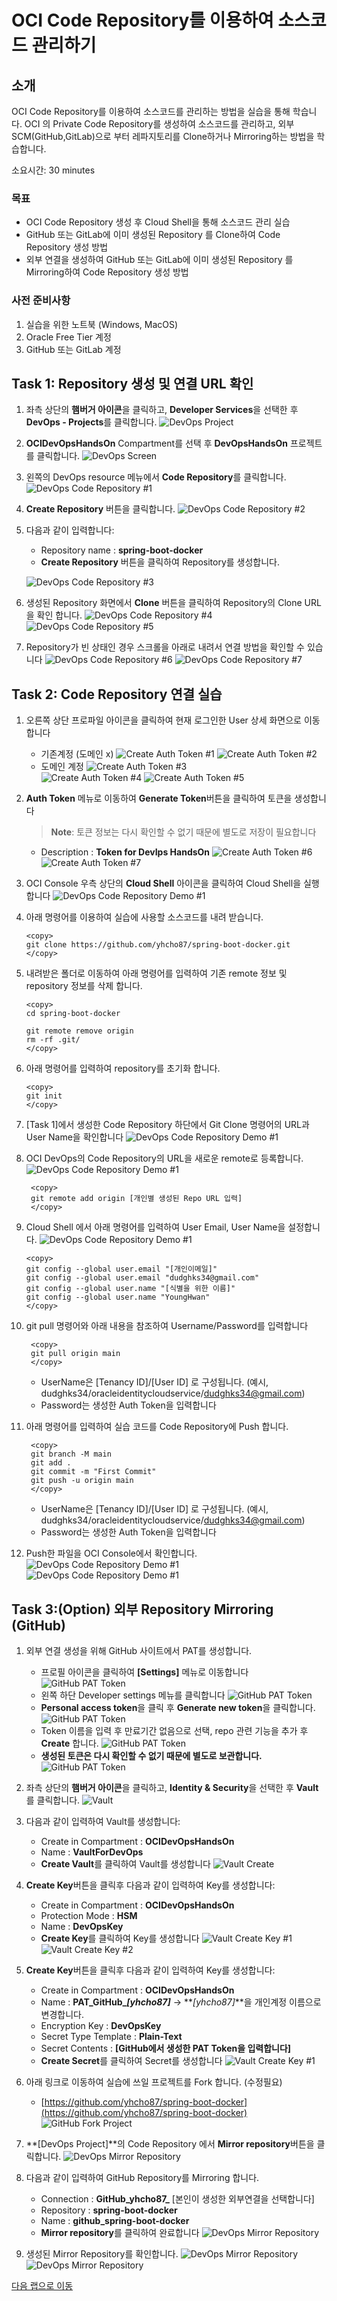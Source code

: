 # OCI Code Repository를 이용하여 소스코드 관리하기

## 소개

OCI Code Repository를 이용하여 소스코드를 관리하는 방법을 실습을 통해 학습니다.
OCI 의 Private Code Repository를 생성하여 소스코드를 관리하고, 외부 SCM(GitHub,GitLab)으로 부터 레파지토리를 Clone하거나 Mirroring하는 방법을 학습합니다.

소요시간: 30 minutes

### 목표

- OCI Code Repository 생성 후 Cloud Shell을 통해 소스코드 관리 실습
- GitHub 또는 GitLab에 이미 생성된 Repository 를 Clone하여 Code Repository 생성 방법
- 외부 연결을 생성하여 GitHub 또는 GitLab에 이미 생성된 Repository 를 Mirroring하여 Code Repository 생성 방법

### 사전 준비사항

1. 실습을 위한 노트북 (Windows, MacOS)
1. Oracle Free Tier 계정
1. GitHub 또는 GitLab 계정

## Task 1: Repository 생성 및 연결 URL 확인

1. 좌측 상단의 **햄버거 아이콘**을 클릭하고, **Developer Services**을 선택한 후 **DevOps - Projects**를 클릭합니다.
   ![DevOps Project](images/devops-project.png " ")

2. **OCIDevOpsHandsOn** Compartment를 선택 후 **DevOpsHandsOn** 프로젝트를 클릭합니다.
   ![DevOps Screen](images/devops-screen.png " ")

3. 왼쪽의 DevOps resource 메뉴에서 **Code Repository**를 클릭합니다.
   ![DevOps Code Repository #1](images/devops-coderepository-create-1.png " ")

4. **Create Repository** 버튼을 클릭합니다.
   ![DevOps Code Repository #2](images/devops-coderepository-create-2.png " ")

5. 다음과 같이 입력합니다:
   - Repository name : **spring-boot-docker**
   - **Create Repository** 버튼을 클릭하여 Repository를 생성합니다.
   
   ![DevOps Code Repository #3](images/devops-coderepository-create-3.png " ")
   
6. 생성된 Repository 화면에서 **Clone** 버튼을 클릭하여 Repository의 Clone URL을 확인 합니다.
   ![DevOps Code Repository #4](images/devops-coderepository-create-4.png " ")
   ![DevOps Code Repository #5](images/devops-coderepository-create-5.png " ")

7. Repository가 빈 상태인 경우 스크롤을 아래로 내려서 연결 방법을 확인할 수 있습니다
   ![DevOps Code Repository #6](images/devops-coderepository-create-6.png " ")
   ![DevOps Code Repository #7](images/devops-coderepository-create-7.png " ")

## Task 2: Code Repository 연결 실습
1. 오른쪽 상단 프로파일 아이콘을 클릭하여 현재 로그인한 User 상세 화면으로 이동합니다
   - 기존계정 (도메인 x)
   ![Create Auth Token #1](images/devops-coderepository-test-1.png " ")
   ![Create Auth Token #2](images/devops-coderepository-test-2.png " ")
   - 도메인 계정
   ![Create Auth Token #3](images/create-auth-token-1.png " ")   
   ![Create Auth Token #4](images/create-auth-token-2.png " ")
   ![Create Auth Token #5](images/create-auth-token-3.png " ")

2. **Auth Token** 메뉴로 이동하여 **Generate Token**버튼을 클릭하여 토큰을 생성합니다
   > **Note**: 토큰 정보는 다시 확인할 수 없기 때문에 별도로 저장이 필요합니다

   - Description : **Token for DevIps HandsOn**
   ![Create Auth Token #6](images/devops-coderepository-test-3.png " ")
   ![Create Auth Token #7](images/devops-coderepository-test-4.png " ")

3. OCI Console 우측 상단의 **Cloud Shell** 아이콘을 클릭하여 Cloud Shell을 실행 합니다
   ![DevOps Code Repository Demo #1](images/devops-coderepository-clone-1.png " ")

4. 아래 명령어를 이용하여 실습에 사용할 소스코드를 내려 받습니다.
      ````shell
      <copy>
      git clone https://github.com/yhcho87/spring-boot-docker.git
      </copy>
      ````
5. 내려받은 폴더로 이동하여 아래 명령어를 입력하여 기존 remote 정보 및 repository 정보를 삭제 합니다.
      ````shell
      <copy>
      cd spring-boot-docker

      git remote remove origin
      rm -rf .git/
      </copy>
      ````
6. 아래 명령어를 입력하여 repository를 초기화 합니다.
      ````shell
      <copy>
      git init
      </copy>
      ````
7. [Task 1]에서 생성한 Code Repository 하단에서 Git Clone 명령어의 URL과 User Name을 확인합니다
   ![DevOps Code Repository Demo #1](images/devops-coderepository-test-6.png " ")

8. OCI DevOps의 Code Repository의 URL을 새로운 remote로 등록합니다.
   ![DevOps Code Repository Demo #1](images/devops-coderepository-test-5.png " ")
      ````shell
       <copy>
       git remote add origin [개인별 생성된 Repo URL 입력]
       </copy>
      ````

9. Cloud Shell 에서 아래 명령어를 입력하여 User Email, User Name을 설정합니다.
   ![DevOps Code Repository Demo #1](images/devops-coderepository-test-10.png " ")
      ````shell
      <copy>
      git config --global user.email "[개인이메일]"
      git config --global user.email "dudghks34@gmail.com"
      git config --global user.name "[식별을 위한 이름]"
      git config --global user.name "YoungHwan"
      </copy>
      ````
10. git pull 명령어와 아래 내용을 참조하여 Username/Password를 입력합니다
      ````shell
       <copy>
       git pull origin main
       </copy>
      ````
    - UserName은 [Tenancy ID]/[User ID] 로 구성됩니다. (예시, dudghks34/oracleidentitycloudservice/dudghks34@gmail.com)
    - Password는 생성한 Auth Token을 입력합니다
11. 아래 명령어를 입력하여 실습 코드를 Code Repository에 Push 합니다.
      ````shell
       <copy>
       git branch -M main
       git add .
       git commit -m "First Commit"
       git push -u origin main
       </copy>
      ````
    - UserName은 [Tenancy ID]/[User ID] 로 구성됩니다. (예시, dudghks34/oracleidentitycloudservice/dudghks34@gmail.com)
    - Password는 생성한 Auth Token을 입력합니다

12. Push한 파일을 OCI Console에서 확인합니다.
    ![DevOps Code Repository Demo #1](images/devops-coderepository-test-12.png " ")
    ![DevOps Code Repository Demo #1](images/devops-coderepository-test-13.png " ")

## Task 3:(Option) 외부 Repository Mirroring (GitHub)

1. 외부 연결 생성을 위해 GitHub 사이트에서 PAT를 생성합니다.
   - 프로필 아이콘을 클릭하여 **[Settings]** 메뉴로 이동합니다
   ![GitHub PAT Token](images/create-pat-token-1.png " ")
   - 왼쪽 하단 Developer settings 메뉴를 클릭합니다
   ![GitHub PAT Token](images/create-pat-token-2.png " ")
   - **Personal access token**을 클릭 후 **Generate new token**을 클릭합니다.
   ![GitHub PAT Token](images/create-pat-token-3.png " ")
   - Token 이름을 입력 후 만료기간 없음으로 선택, repo 관련 기능을 추가 후 **Create** 합니다.
   ![GitHub PAT Token](images/create-pat-token-4.png " ")
   - **생성된 토큰은 다시 확인할 수 없기 때문에 별도로 보관합니다.**
   ![GitHub PAT Token](images/create-pat-token-5.png " ")

2. 좌측 상단의 **햄버거 아이콘**을 클릭하고, **Identity & Security**을 선택한 후 **Vault**를 클릭합니다.
   ![Vault](images/identity-vault.png " ")

3. 다음과 같이 입력하여 Vault를 생성합니다:
   - Create in Compartment : **OCIDevOpsHandsOn**
   - Name : **VaultForDevOps**
   - **Create Vault**를 클릭하여 Vault를 생성합니다
   ![Vault Create](images/vault-create-1.png " ")
      
4. **Create Key**버튼을 클릭후 다음과 같이 입력하여 Key를 생성합니다:
   - Create in Compartment : **OCIDevOpsHandsOn**
   - Protection Mode : **HSM**
   - Name : **DevOpsKey**
   - **Create Key**를 클릭하여 Key를 생성합니다
   ![Vault Create Key #1](images/vault-create-key-1.png " ")
   ![Vault Create Key #2](images/vault-create-key-2.png " ")
   
5. **Create Key**버튼을 클릭후 다음과 같이 입력하여 Key를 생성합니다:
   - Create in Compartment : **OCIDevOpsHandsOn**
   - Name : **PAT\_GitHub\__[yhcho87]_** -> **_[yhcho87]_**을 개인계정 이름으로 변경합니다. 
   - Encryption Key : **DevOpsKey**
   - Secret Type Template : **Plain-Text**
   - Secret Contents : **[GitHub에서 생성한 PAT Token을 입력합니다]**
   - **Create Secret**를 클릭하여 Secret를 생성합니다
   ![Vault Create Key #1](images/vault-create-secret-1.png " ")

6. 아래 링크로 이동하여 실습에 쓰일 프로젝트를 Fork 합니다. (수정필요)
   - [https://github.com/yhcho87/spring-boot-docker](https://github.com/yhcho87/spring-boot-docker)
     ![GitHub Fork Project](images/github-fork-repository2.png " ")

8. **[DevOps Project]**의 Code Repository 에서 **Mirror repository**버튼을 클릭합니다. 
   ![DevOps Mirror Repository](images/devops-coderepository-mirror-repo.png " ")

9. 다음과 같이 입력하여 GitHub Repository를 Mirroring 합니다.
   - Connection : **GitHub\_yhcho87\_** [본인이 생성한 외부연결을 선택합니다]
   - Repository : **spring-boot-docker**
   - Name : **github_spring-boot-docker**
   - **Mirror repository**를 클릭하여 완료합니다
   ![DevOps Mirror Repository](images/devops-coderepository-mirror-repo-create-2.png " ")

8. 생성된 Mirror Repository를 확인합니다.
   ![DevOps Mirror Repository](images/devops-coderepository-mirror-repo-create-3.png " ")
   ![DevOps Mirror Repository](images/devops-coderepository-mirror-repo-create-4.png " ")

[다음 랩으로 이동](#next)
